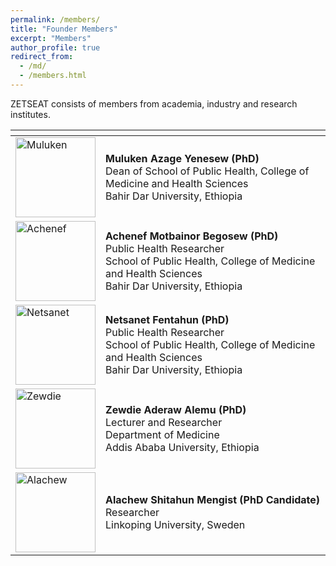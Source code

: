 ```yaml
---
permalink: /members/
title: "Founder Members"
excerpt: "Members"
author_profile: true
redirect_from: 
  - /md/
  - /members.html
---
```


ZETSEAT consists of members from academia, industry and research institutes.

<table>
  <thead>
    <tr>
      <th></th>
      <th></th>
    </tr>
  </thead>
  <tbody>
	<tr>
      <td><a href="https://zetseatz.github.io/"> <img src="{{ site.url }}/images/alachew.jpeg" width="128" alt="Muluken"> </a></td>
			<td>  <b> Muluken Azage Yenesew (PhD) </b> <br /> Dean of School of Public Health, College of Medicine and Health Sciences <br /> 
			Bahir Dar University, Ethiopia </td>
    </tr>
	<tr>
      <td><a href="https://zetseatz.github.io/"> <img src="{{ site.url }}/images/alachew.jpeg" width="128" alt="Achenef"> </a></td>
	  <td>  <b> Achenef Motbainor Begosew (PhD) </b> <br /> Public Health Researcher <br /> School of Public Health, College of Medicine and Health Sciences <br />
            Bahir Dar University, Ethiopia </td>
    </tr>
		<tr>
      <td><a href="https://zetseatz.github.io/"> <img src="{{ site.url }}/images/alachew.jpeg" width="128" alt="Netsanet"> </a></td>
	  <td>  <b> Netsanet Fentahun  (PhD) </b> <br /> Public Health Researcher <br /> School of Public Health, College of Medicine and Health Sciences <br />
            Bahir Dar University, Ethiopia </td>
    </tr>
		<tr>
      <td><a href="https://zetseatz.github.io/"> <img src="{{ site.url }}/images/alachew.jpeg" width="128" alt="Zewdie"> </a></td>
	  <td>  <b> Zewdie Aderaw Alemu (PhD) </b> <br /> Lecturer and Researcher <br /> Department of Medicine <br />
            Addis Ababa University, Ethiopia </td>
    </tr>
    <tr>
      <td><a href="https://zetseatz.github.io/"> <img src="{{ site.url }}/images/alachew.jpeg" width="128" alt="Alachew"> </a></td>
			<td> <b>Alachew Shitahun Mengist (PhD Candidate)</b> <br /> Researcher <br /> Linkoping University, Sweden <br /></td>
    </tr>
  </tbody>
</table>